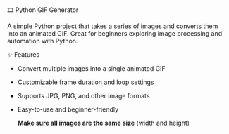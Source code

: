 🎞️ Python GIF Generator

A simple Python project that takes a series of images and converts them into an animated GIF. Great for beginners exploring image processing and automation with Python.

✨ Features

- Convert multiple images into a single animated GIF  
- Customizable frame duration and loop settings  
- Supports JPG, PNG, and other image formats  
- Easy-to-use and beginner-friendly

  **Make sure all images are the same size** (width and height)
